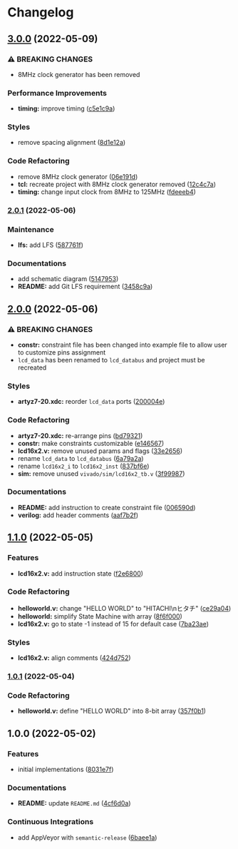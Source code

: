# Changelog

## [3.0.0](https://github.com/extra2000/vivado-lcd16x2-helloworld/compare/v2.0.1...v3.0.0) (2022-05-09)


### ⚠ BREAKING CHANGES

* 8MHz clock generator has been removed

### Performance Improvements

* **timing:** improve timing ([c5e1c9a](https://github.com/extra2000/vivado-lcd16x2-helloworld/commit/c5e1c9a356cc05f42952b11ab58edb4e6a5b4534))


### Styles

* remove spacing alignment ([8d1e12a](https://github.com/extra2000/vivado-lcd16x2-helloworld/commit/8d1e12a8b5057d99249a55826d26767889387ce5))


### Code Refactoring

* remove 8MHz clock generator ([06e191d](https://github.com/extra2000/vivado-lcd16x2-helloworld/commit/06e191db37e39fb062202a5f3f2ac419683df419))
* **tcl:** recreate project with 8MHz clock generator removed ([12c4c7a](https://github.com/extra2000/vivado-lcd16x2-helloworld/commit/12c4c7ac357abc8c3d04af4f74ca241e2c9793a6))
* **timing:** change input clock from 8MHz to 125MHz ([fdeeeb4](https://github.com/extra2000/vivado-lcd16x2-helloworld/commit/fdeeeb457926119f9f19e95f4da35aa416bd25e9))

### [2.0.1](https://github.com/extra2000/vivado-lcd16x2-helloworld/compare/v2.0.0...v2.0.1) (2022-05-06)


### Maintenance

* **lfs:** add LFS ([587761f](https://github.com/extra2000/vivado-lcd16x2-helloworld/commit/587761fd9dcfd319af9e3fd1de873290556ae07d))


### Documentations

* add schematic diagram ([5147953](https://github.com/extra2000/vivado-lcd16x2-helloworld/commit/5147953da9bda380b8125a074da4c88a92356d37))
* **README:** add Git LFS requirement ([3458c9a](https://github.com/extra2000/vivado-lcd16x2-helloworld/commit/3458c9a02b7eabc569f57b8346ebf86d8236bad2))

## [2.0.0](https://github.com/extra2000/vivado-lcd16x2-helloworld/compare/v1.1.0...v2.0.0) (2022-05-06)


### ⚠ BREAKING CHANGES

* **constr:** constraint file has been changed into example file to allow user to customize pins assignment
* `lcd_data` has been renamed to `lcd_databus` and project must be recreated

### Styles

* **artyz7-20.xdc:** reorder `lcd_data` ports ([200004e](https://github.com/extra2000/vivado-lcd16x2-helloworld/commit/200004e97e9b5a50f48573246a52993fc078068f))


### Code Refactoring

* **artyz7-20.xdc:** re-arrange pins ([bd79321](https://github.com/extra2000/vivado-lcd16x2-helloworld/commit/bd793217c93125ffcd3a6b52067a2c8bfbfa30c1))
* **constr:** make constraints customizable ([e146567](https://github.com/extra2000/vivado-lcd16x2-helloworld/commit/e146567dafa77a69af8bb48ac081e81e58b8b475))
* **lcd16x2.v:** remove unused params and flags ([33e2656](https://github.com/extra2000/vivado-lcd16x2-helloworld/commit/33e2656298c0ed32f57c55ab16ab7dc8000e9d1f))
* rename `lcd_data` to `lcd_databus` ([6a79a2a](https://github.com/extra2000/vivado-lcd16x2-helloworld/commit/6a79a2a2a71a539596d67be5102ec7110493245f))
* rename `lcd16x2_i` to `lcd16x2_inst` ([837bf6e](https://github.com/extra2000/vivado-lcd16x2-helloworld/commit/837bf6ebf2d26ef6acdf5f8b15260bf070df56d7))
* **sim:** remove unused `vivado/sim/lcd16x2_tb.v` ([3f99987](https://github.com/extra2000/vivado-lcd16x2-helloworld/commit/3f9998721c7887dcc7dce6124774cf138b01b162))


### Documentations

* **README:** add instruction to create constraint file ([006590d](https://github.com/extra2000/vivado-lcd16x2-helloworld/commit/006590dc835f3a9f022387228a7320c706676343))
* **verilog:** add header comments ([aaf7b2f](https://github.com/extra2000/vivado-lcd16x2-helloworld/commit/aaf7b2f7143d041802b522cbb5bc37ba0768e25f))

## [1.1.0](https://github.com/extra2000/vivado-lcd16x2-helloworld/compare/v1.0.1...v1.1.0) (2022-05-05)


### Features

* **lcd16x2.v:** add instruction state ([f2e6800](https://github.com/extra2000/vivado-lcd16x2-helloworld/commit/f2e68001a29e026985e00004a8e1d53f97404e1a))


### Code Refactoring

* **helloworld.v:** change "HELLO WORLD" to "HITACHI\nヒタチ" ([ce29a04](https://github.com/extra2000/vivado-lcd16x2-helloworld/commit/ce29a04f9e01c897d06992a8f2b3afb7f052238d))
* **helloworld:** simplify State Machine with array ([8f6f000](https://github.com/extra2000/vivado-lcd16x2-helloworld/commit/8f6f00051ff7ce142aa4cc74980912d741b42676))
* **lcd16x2.v:** go to state -1 instead of 15 for default case ([7ba23ae](https://github.com/extra2000/vivado-lcd16x2-helloworld/commit/7ba23ae684e1357082e776b98d25af8de4c238d0))


### Styles

* **lcd16x2.v:** align comments ([424d752](https://github.com/extra2000/vivado-lcd16x2-helloworld/commit/424d752b11b5de6eee0c2fceec12b9c51407bd88))

### [1.0.1](https://github.com/extra2000/vivado-lcd16x2-helloworld/compare/v1.0.0...v1.0.1) (2022-05-04)


### Code Refactoring

* **helloworld.v:** define "HELLO WORLD" into 8-bit array ([357f0b1](https://github.com/extra2000/vivado-lcd16x2-helloworld/commit/357f0b19c64e749434f8db1dd8c8737898411180))

## 1.0.0 (2022-05-02)


### Features

* initial implementations ([8031e7f](https://github.com/extra2000/vivado-lcd16x2-helloworld/commit/8031e7f839bbbc5abed58611afe740c89feeca55))


### Documentations

* **README:** update `README.md` ([4cf6d0a](https://github.com/extra2000/vivado-lcd16x2-helloworld/commit/4cf6d0aeb8aa9393b3b22038f6723414443edac0))


### Continuous Integrations

* add AppVeyor with `semantic-release` ([6baee1a](https://github.com/extra2000/vivado-lcd16x2-helloworld/commit/6baee1af3cfa0183fa9ed19c1629347e6e3406b5))
